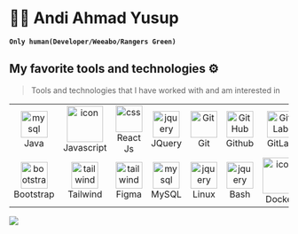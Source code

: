 # 🏄‍♂️ Andi Ahmad Yusup

**`Only human(Developer/Weeabo/Rangers Green)`**

## My favorite tools and technologies ⚙️

> Tools and technologies that I have worked with and am interested in

<table>
    <tr>
        <td align="center" width="96">
            <img src="https://skillicons.dev/icons?i=java" width="48" height="48" alt="mysql" />
            <br>Java
        </td>
        <td align="center" width="96">
            <img src="https://techstack-generator.vercel.app/js-icon.svg" alt="icon" width="65" height="65" />
            <br>Javascript
        </td>
        <td align="center" width="96">
            <img src="https://skillicons.dev/icons?i=react" width="48" height="48" alt="css" />
            <br>React Js
        </td>
        <td align="center" width="96">
            <img src="https://skillicons.dev/icons?i=jquery" width="48" height="48" alt="jquery" />
            <br>JQuery
        </td>
        <td align="center" width="96">
            <img src="https://user-images.githubusercontent.com/25181517/192108372-f71d70ac-7ae6-4c0d-8395-51d8870c2ef0.png"
                width="48" height="48" alt="Git" />
            <br>Git
        </td>
        <td align="center" width="96">
            <img src="https://user-images.githubusercontent.com/25181517/192108374-8da61ba1-99ec-41d7-80b8-fb2f7c0a4948.png"
                width="48" height="48" alt="GitHub" />
            <br>Github
        </td>
        <td align="center" width="96">
            <img src="https://user-images.githubusercontent.com/25181517/192108376-c675d39b-90f6-4073-bde6-5a9291644657.png"
                width="48" height="48" alt="GitLab" />
            <br>GitLab
        </td>
        <td align="center" width="96">
            <img src="https://skillicons.dev/icons?i=html" width="48" height="48" alt="HTML" />
            <br>HTML
        </td>
        <td align="center" width="96">
            <img src="https://skillicons.dev/icons?i=css" width="48" height="48" alt="css" />
            <br>CSS
        </td>
    </tr>
    <tr>
        <td align="center" width="96">
            <img src="https://skillicons.dev/icons?i=bootstrap" width="48" height="48" alt="bootstrap" />
            <br>Bootstrap
        </td>
        <td align="center" width="96">
            <img src="https://skillicons.dev/icons?i=tailwind" width="48" height="48" alt="tailwind" />
            <br>Tailwind
        </td>
        <td align="center" width="96">
            <img src="https://skillicons.dev/icons?i=figma" width="48" height="48" alt="tailwind" />
            <br>Figma
        </td>
        <td align="center" width="96">
            <img src="https://skillicons.dev/icons?i=mysql" width="48" height="48" alt="mysql" />
            <br>MySQL
        </td>
        <td align="center" width="96">
            <img src="https://skillicons.dev/icons?i=linux" width="48" height="48" alt="jquery" />
            <br>Linux
        </td>
        <td align="center" width="96">
            <img src="https://skillicons.dev/icons?i=bash" width="48" height="48" alt="jquery" />
            <br>Bash
        </td>
        <td align="center" width="96">
            <img src="https://techstack-generator.vercel.app/docker-icon.svg" alt="icon" width="65" height="65" />
            <br>Docker
        </td>
    </tr>
</table>


<!-- ## Github stats 📊

<details>
    <summary>GitHub Profile Stats 💻</summary>
    <br />
    <img src="https://github-readme-stats-godkingjay.vercel.app/api?username=andiahmadysx&theme=tokyonight&show_icons=true&count_private=true&include_all_commits=true" height="150" alt="stats graph" border="none" />
    
</details>

<details>
    <summary>Activity Graph 📈</summary>
    <br />
    <img src="https://github-readme-activity-graph.cyclic.app/graph?username=andiahmadysx&custom_title=Andi%20Ahmad%20Yusup%27s%20GitHub%20Activity%20Graph&bg_color=1a1a26&color=71a4fd&line=626069&point=9473bf&area_color=000000&title_color=bf90f3&area=true" />
</details>

<details> -->
<!--     <summary>Profile Views 👁️</summary> -->
 
   
<!-- 
</details> -->
 <img src="https://komarev.com/ghpvc/?username=andiahmadysx&label=PROFILE+VIEWS&style=flat&color=blue">
